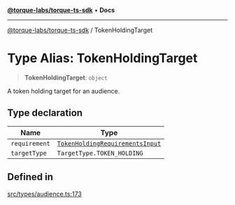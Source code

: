 [**@torque-labs/torque-ts-sdk**](../README.md) • **Docs**

***

[@torque-labs/torque-ts-sdk](../globals.md) / TokenHoldingTarget

# Type Alias: TokenHoldingTarget

> **TokenHoldingTarget**: `object`

A token holding target for an audience.

## Type declaration

| Name | Type |
| ------ | ------ |
| `requirement` | [`TokenHoldingRequirementsInput`](TokenHoldingRequirementsInput.md) |
| `targetType` | `TargetType.TOKEN_HOLDING` |

## Defined in

[src/types/audience.ts:173](https://github.com/torque-labs/torque-ts-sdk/blob/e34efdf278512e8a58bacdba966e9cd90b1db20a/src/types/audience.ts#L173)
